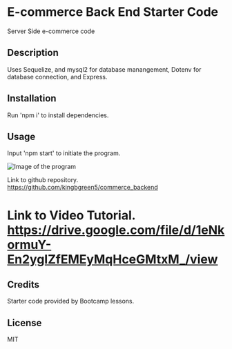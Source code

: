 # E-commerce Back End Starter Code
Server Side e-commerce code

## Description
Uses Sequelize, and mysql2 for database manangement, Dotenv for database connection, and Express.

## Installation
Run  'npm i'  to install dependencies.

## Usage
Input 'npm start'  to initiate the program.


![Image of the program](./Images/Screenshot.png)

Link to github repository.
https://github.com/kingbgreen5/commerce_backend

Link to Video Tutorial.
https://drive.google.com/file/d/1eNkormuY-En2ygIZfEMEyMqHceGMtxM_/view
=======

## Credits
Starter code provided by Bootcamp lessons.
 
## License
MIT
